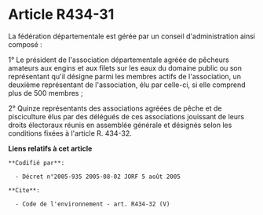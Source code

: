 # Article R434-31

La fédération départementale est gérée par un conseil d'administration ainsi composé :

1° Le président de l'association départementale agréée de pêcheurs amateurs aux engins et aux filets sur les eaux du domaine
public ou son représentant qu'il désigne parmi les membres actifs de l'association, un deuxième représentant de
l'association, élu par celle-ci, si elle comprend plus de 500 membres ;

2° Quinze représentants des associations agréées de pêche et de pisciculture élus par des délégués de ces associations
jouissant de leurs droits électoraux réunis en assemblée générale et désignés selon les conditions fixées à l'article R.
434-32.

**Liens relatifs à cet article**

	**Codifié par**:

	  - Décret n°2005-935 2005-08-02 JORF 5 août 2005

	**Cite**:

	  - Code de l'environnement - art. R434-32 (V)
